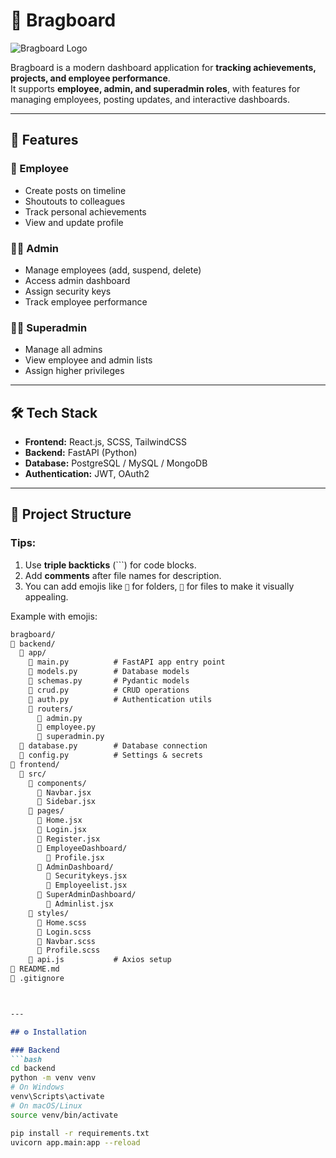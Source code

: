 # 🎯 Bragboard

![Bragboard Logo](https://static.cdnlogo.com/logos/f/9/flipboard_800.png)  

Bragboard is a modern dashboard application for **tracking achievements, projects, and employee performance**.  
It supports **employee, admin, and superadmin roles**, with features for managing employees, posting updates, and interactive dashboards.

---

## 🚀 Features

### 🌟 Employee
- Create posts on timeline  
- Shoutouts to colleagues  
- Track personal achievements  
- View and update profile  

### 👩‍💼 Admin
- Manage employees (add, suspend, delete)  
- Access admin dashboard  
- Assign security keys  
- Track employee performance  

### 🧑‍💻 Superadmin
- Manage all admins  
- View employee and admin lists  
- Assign higher privileges  

---

## 🛠 Tech Stack

- **Frontend:** React.js, SCSS, TailwindCSS  
- **Backend:** FastAPI (Python)  
- **Database:** PostgreSQL / MySQL / MongoDB  
- **Authentication:** JWT, OAuth2  

---

## 📁 Project Structure


### Tips:
1. Use **triple backticks** (\`\`\`) for code blocks.  
2. Add **comments** after file names for description.  
3. You can add emojis like `📂` for folders, `📄` for files to make it visually appealing.  

Example with emojis:

```markdown
bragboard/
📁 backend/
  📁 app/
    📄 main.py          # FastAPI app entry point
    📄 models.py        # Database models
    📄 schemas.py       # Pydantic models
    📄 crud.py          # CRUD operations
    📄 auth.py          # Authentication utils
    📁 routers/
      📄 admin.py
      📄 employee.py
      📄 superadmin.py
  📄 database.py        # Database connection
  📄 config.py          # Settings & secrets
📁 frontend/
  📁 src/
    📁 components/
      📄 Navbar.jsx
      📄 Sidebar.jsx
    📁 pages/
      📄 Home.jsx
      📄 Login.jsx
      📄 Register.jsx
      📁 EmployeeDashboard/
        📄 Profile.jsx
      📁 AdminDashboard/
        📄 Securitykeys.jsx
        📄 Employeelist.jsx
      📁 SuperAdminDashboard/
        📄 Adminlist.jsx
    📁 styles/
      📄 Home.scss
      📄 Login.scss
      📄 Navbar.scss
      📄 Profile.scss
    📄 api.js           # Axios setup
📄 README.md
📄 .gitignore



---

## ⚙️ Installation

### Backend
```bash
cd backend
python -m venv venv
# On Windows
venv\Scripts\activate
# On macOS/Linux
source venv/bin/activate

pip install -r requirements.txt
uvicorn app.main:app --reload
